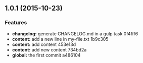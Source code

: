 <a name="1.0.1"></a>
## 1.0.1 (2015-10-23)


### Features

* **changelog:** generate CHANGELOG.md in a gulp task 0f4fff6
* **content:** add a new line in my-file.txt 1b9c305
* **content:** add content 453e13d
* **content:** add new content 734bd2a
* **global:** the first commit a486104



